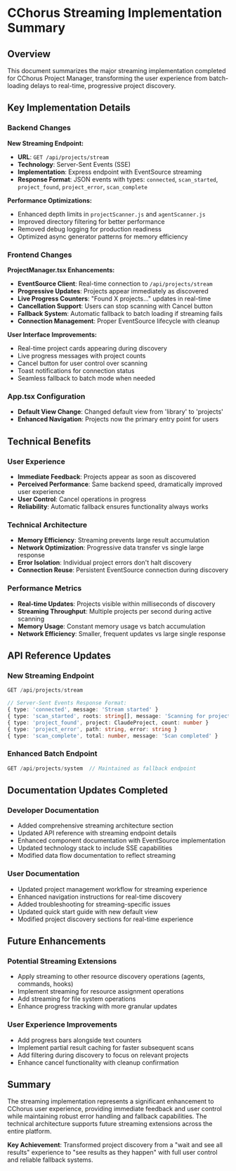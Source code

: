 # CChorus Streaming Implementation Summary

## Overview

This document summarizes the major streaming implementation completed for CChorus Project Manager, transforming the user experience from batch-loading delays to real-time, progressive project discovery.

## Key Implementation Details

### Backend Changes

**New Streaming Endpoint:**
- **URL**: `GET /api/projects/stream`
- **Technology**: Server-Sent Events (SSE)
- **Implementation**: Express endpoint with EventSource streaming
- **Response Format**: JSON events with types: `connected`, `scan_started`, `project_found`, `project_error`, `scan_complete`

**Performance Optimizations:**
- Enhanced depth limits in `projectScanner.js` and `agentScanner.js`
- Improved directory filtering for better performance
- Removed debug logging for production readiness
- Optimized async generator patterns for memory efficiency

### Frontend Changes

**ProjectManager.tsx Enhancements:**
- **EventSource Client**: Real-time connection to `/api/projects/stream`
- **Progressive Updates**: Projects appear immediately as discovered
- **Live Progress Counters**: "Found X projects..." updates in real-time
- **Cancellation Support**: Users can stop scanning with Cancel button
- **Fallback System**: Automatic fallback to batch loading if streaming fails
- **Connection Management**: Proper EventSource lifecycle with cleanup

**User Interface Improvements:**
- Real-time project cards appearing during discovery
- Live progress messages with project counts
- Cancel button for user control over scanning
- Toast notifications for connection status
- Seamless fallback to batch mode when needed

### App.tsx Configuration
- **Default View Change**: Changed default view from 'library' to 'projects'
- **Enhanced Navigation**: Projects now the primary entry point for users

## Technical Benefits

### User Experience
- **Immediate Feedback**: Projects appear as soon as discovered
- **Perceived Performance**: Same backend speed, dramatically improved user experience
- **User Control**: Cancel operations in progress
- **Reliability**: Automatic fallback ensures functionality always works

### Technical Architecture
- **Memory Efficiency**: Streaming prevents large result accumulation
- **Network Optimization**: Progressive data transfer vs single large response
- **Error Isolation**: Individual project errors don't halt discovery
- **Connection Reuse**: Persistent EventSource connection during discovery

### Performance Metrics
- **Real-time Updates**: Projects visible within milliseconds of discovery
- **Streaming Throughput**: Multiple projects per second during active scanning
- **Memory Usage**: Constant memory usage vs batch accumulation
- **Network Efficiency**: Smaller, frequent updates vs large single response

## API Reference Updates

### New Streaming Endpoint
```typescript
GET /api/projects/stream

// Server-Sent Events Response Format:
{ type: 'connected', message: 'Stream started' }
{ type: 'scan_started', roots: string[], message: 'Scanning for projects...' }
{ type: 'project_found', project: ClaudeProject, count: number }
{ type: 'project_error', path: string, error: string }
{ type: 'scan_complete', total: number, message: 'Scan completed' }
```

### Enhanced Batch Endpoint
```typescript
GET /api/projects/system  // Maintained as fallback endpoint
```

## Documentation Updates Completed

### Developer Documentation
- Added comprehensive streaming architecture section
- Updated API reference with streaming endpoint details
- Enhanced component documentation with EventSource implementation
- Updated technology stack to include SSE capabilities
- Modified data flow documentation to reflect streaming

### User Documentation
- Updated project management workflow for streaming experience
- Enhanced navigation instructions for real-time discovery
- Added troubleshooting for streaming-specific issues
- Updated quick start guide with new default view
- Modified project discovery sections for real-time experience

## Future Enhancements

### Potential Streaming Extensions
- Apply streaming to other resource discovery operations (agents, commands, hooks)
- Implement streaming for resource assignment operations
- Add streaming for file system operations
- Enhance progress tracking with more granular updates

### User Experience Improvements
- Add progress bars alongside text counters
- Implement partial result caching for faster subsequent scans
- Add filtering during discovery to focus on relevant projects
- Enhance cancel functionality with cleanup confirmation

## Summary

The streaming implementation represents a significant enhancement to CChorus user experience, providing immediate feedback and user control while maintaining robust error handling and fallback capabilities. The technical architecture supports future streaming extensions across the entire platform.

**Key Achievement**: Transformed project discovery from a "wait and see all results" experience to "see results as they happen" with full user control and reliable fallback systems.
